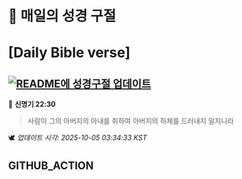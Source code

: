 # 🙏 매일의 성경 구절
# [Daily Bible verse]
## [![README에 성경구절 업데이트](https://github.com/DONGSUKA/first_test/actions/workflows/update-readme-bible.yml/badge.svg)](https://github.com/DONGSUKA/first_test/actions/workflows/update-readme-bible.yml)
<!-- START_BIBLE_VERSE -->
📖 **신명기 22:30**
> 사람이 그의 아버지의 아내를 취하여 아버지의 하체를 드러내지 말지니라

🕊️ _업데이트 시각: 2025-10-05 03:34:33 KST_
  <!-- END_BIBLE_VERSE -->
## GITHUB_ACTION
